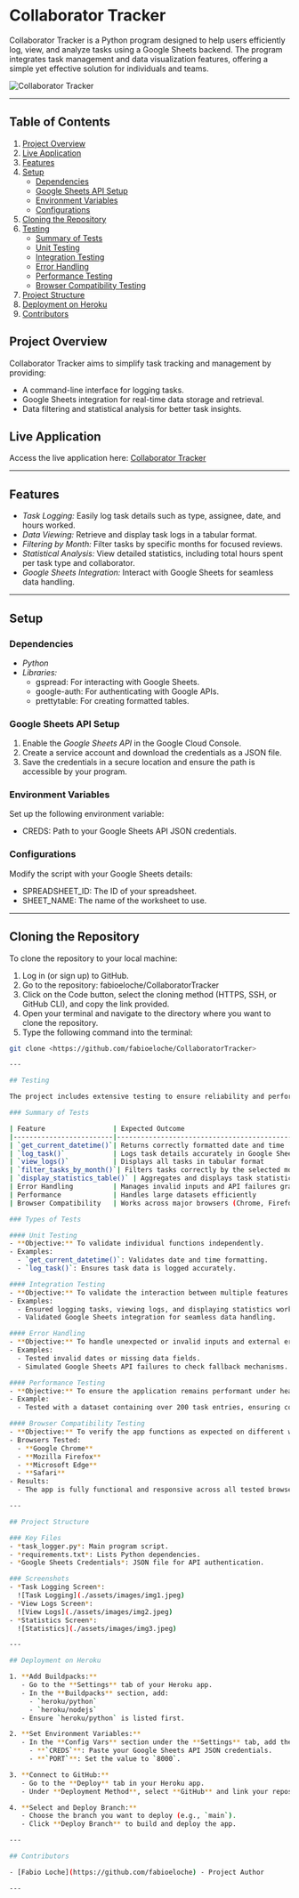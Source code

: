 # Collaborator Tracker

Collaborator Tracker is a Python program designed to help users efficiently log, view, and analyze tasks using a Google Sheets backend. The program integrates task management and data visualization features, offering a simple yet effective solution for individuals and teams.



![Collaborator Tracker](./assets/images/main.jpeg)


---

## Table of Contents
1. [Project Overview](#project-overview)
2. [Live Application](#live-application)
3. [Features](#features)
4. [Setup](#setup)
   - [Dependencies](#dependencies)
   - [Google Sheets API Setup](#google-sheets-api-setup)
   - [Environment Variables](#environment-variables)
   - [Configurations](#configurations)
5. [Cloning the Repository](#cloning-the-repository)
6. [Testing](#testing)
   - [Summary of Tests](#summary-of-tests)
   - [Unit Testing](#unit-testing)
   - [Integration Testing](#integration-testing)
   - [Error Handling](#error-handling)
   - [Performance Testing](#performance-testing)
   - [Browser Compatibility Testing](#browser-compatibility-testing)
7. [Project Structure](#project-structure)
8. [Deployment on Heroku](#Deployment-on-Heroku)
8. [Contributors](#contributors)

## Project Overview

Collaborator Tracker aims to simplify task tracking and management by providing:
- A command-line interface for logging tasks.
- Google Sheets integration for real-time data storage and retrieval.
- Data filtering and statistical analysis for better task insights.

## Live Application

Access the live application here: [Collaborator Tracker](https://fabioapptest-71025b7099dc.herokuapp.com/)


---

## Features

- *Task Logging:* Easily log task details such as type, assignee, date, and hours worked.
- *Data Viewing:* Retrieve and display task logs in a tabular format.
- *Filtering by Month:* Filter tasks by specific months for focused reviews.
- *Statistical Analysis:* View detailed statistics, including total hours spent per task type and collaborator.
- *Google Sheets Integration:* Interact with Google Sheets for seamless data handling.

---

## Setup

### Dependencies
- *Python*
- *Libraries:*
  - gspread: For interacting with Google Sheets.
  - google-auth: For authenticating with Google APIs.
  - prettytable: For creating formatted tables.

### Google Sheets API Setup
1. Enable the *Google Sheets API* in the Google Cloud Console.
2. Create a service account and download the credentials as a JSON file.
3. Save the credentials in a secure location and ensure the path is accessible by your program.

### Environment Variables
Set up the following environment variable:
- CREDS: Path to your Google Sheets API JSON credentials.

### Configurations
Modify the script with your Google Sheets details:
- SPREADSHEET_ID: The ID of your spreadsheet.
- SHEET_NAME: The name of the worksheet to use.

---

## Cloning the Repository

To clone the repository to your local machine:

1. Log in (or sign up) to GitHub.
2. Go to the repository: fabioeloche/CollaboratorTracker
3. Click on the Code button, select the cloning method (HTTPS, SSH, or GitHub CLI), and copy the link provided.
4. Open your terminal and navigate to the directory where you want to clone the repository.
5. Type the following command into the terminal:
```bash
git clone <https://github.com/fabioeloche/CollaboratorTracker>

---

## Testing

The project includes extensive testing to ensure reliability and performance. Below is an outline of the tests performed, their objectives, and outcomes.

### Summary of Tests

| Feature                 | Expected Outcome                                         | Testing Performed                           | Result                            | Pass/Fail |
|-------------------------|---------------------------------------------------------|--------------------------------------------|-----------------------------------|-----------|
| `get_current_datetime()`| Returns correctly formatted date and time               | Checked against different system times      | Correctly formatted date/time     | Pass      |
| `log_task()`            | Logs task details accurately in Google Sheets           | Logged various tasks with different details| Task logged successfully          | Pass      |
| `view_logs()`           | Displays all tasks in tabular format                    | Viewed logs after multiple task entries     | Logs displayed as expected        | Pass      |
| `filter_tasks_by_month()`| Filters tasks correctly by the selected month          | Filtered tasks for multiple months          | Tasks filtered accurately         | Pass      |
| `display_statistics_table()` | Aggregates and displays task statistics            | Viewed statistics after task entries        | Accurate statistics displayed     | Pass      |
| Error Handling          | Manages invalid inputs and API failures gracefully      | Entered invalid data, simulated API errors | Errors handled with messages      | Pass      |
| Performance             | Handles large datasets efficiently                      | Tested with 1000+ task entries              | System remains responsive         | Pass      |
| Browser Compatibility   | Works across major browsers (Chrome, Firefox, Edge, Safari) | Tested the app in various browsers        | Full functionality across all     | Pass      |

### Types of Tests

#### Unit Testing
- **Objective:** To validate individual functions independently.
- Examples:
  - `get_current_datetime()`: Validates date and time formatting.
  - `log_task()`: Ensures task data is logged accurately.

#### Integration Testing
- **Objective:** To validate the interaction between multiple features.
- Examples:
  - Ensured logging tasks, viewing logs, and displaying statistics work cohesively.
  - Validated Google Sheets integration for seamless data handling.

#### Error Handling
- **Objective:** To handle unexpected or invalid inputs and external errors gracefully.
- Examples:
  - Tested invalid dates or missing data fields.
  - Simulated Google Sheets API failures to check fallback mechanisms.

#### Performance Testing
- **Objective:** To ensure the application remains performant under heavy use.
- Example:
  - Tested with a dataset containing over 200 task entries, ensuring consistent responsiveness.

#### Browser Compatibility Testing
- **Objective:** To verify the app functions as expected on different web browsers.
- Browsers Tested:
  - **Google Chrome**
  - **Mozilla Firefox**
  - **Microsoft Edge**
  - **Safari**
- Results:
  - The app is fully functional and responsive across all tested browsers.

---

## Project Structure

### Key Files
- *task_logger.py*: Main program script.
- *requirements.txt*: Lists Python dependencies.
- *Google Sheets Credentials*: JSON file for API authentication.

### Screenshots
- *Task Logging Screen*:  
  ![Task Logging](./assets/images/img1.jpeg)
- *View Logs Screen*:  
  ![View Logs](./assets/images/img2.jpeg)
- *Statistics Screen*:  
  ![Statistics](./assets/images/img3.jpeg)

---

## Deployment on Heroku

1. **Add Buildpacks:**
   - Go to the **Settings** tab of your Heroku app.
   - In the **Buildpacks** section, add:
     - `heroku/python`
     - `heroku/nodejs`
   - Ensure `heroku/python` is listed first.

2. **Set Environment Variables:**
   - In the **Config Vars** section under the **Settings** tab, add the following:
     - **`CREDS`**: Paste your Google Sheets API JSON credentials.
     - **`PORT`**: Set the value to `8000`.

3. **Connect to GitHub:**
   - Go to the **Deploy** tab in your Heroku app.
   - Under **Deployment Method**, select **GitHub** and link your repository.

4. **Select and Deploy Branch:**
   - Choose the branch you want to deploy (e.g., `main`).
   - Click **Deploy Branch** to build and deploy the app.

---

## Contributors

- [Fabio Loche](https://github.com/fabioeloche) - Project Author

---
